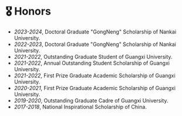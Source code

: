 # 🎖 Honors
- *2023-2024*, Doctoral Graduate "GongNeng" Scholarship of Nankai University.
- *2022-2023*, Doctoral Graduate "GongNeng" Scholarship of Nankai University.
- *2021-2022*, Outstanding Graduate Student of Guangxi University.
- *2021-2022*, Annual Outstanding Student Scholarship of Guangxi University.
- *2021-2022*, First Prize Graduate Academic Scholarship of Guangxi University.
- *2020-2021*, First Prize Graduate Academic Scholarship of Guangxi University.
- *2019-2020*, Outstanding Graduate Cadre of Guangxi University.
- *2017-2018*, National Inspirational Scholarship of China.